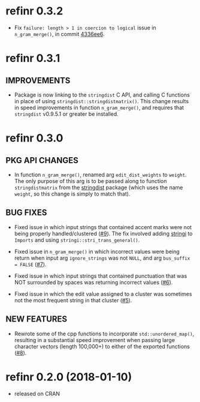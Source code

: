 refinr 0.3.2
============

* Fix `failure: length > 1 in coercion to logical` issue in `n_gram_merge()`, in commit [4336ee6](https://github.com/ChrisMuir/refinr/commit/4336ee617a075a0b8cd0af1092ef299c14b49f25).

refinr 0.3.1
============

## IMPROVEMENTS

* Package is now linking to the `stringdist` C API, and calling C functions in place of using `stringdist::stringdistmatrix()`. This change results in speed improvements in function `n_gram_merge()`, and requires that `stringdist` v0.9.5.1 or greater be installed.

refinr 0.3.0
============

## PKG API CHANGES

* In function `n_gram_merge()`, renamed arg `edit_dist_weights` to `weight`. The only purpose of this arg is to be passed along to function `stringdistmatrix` from the [stringdist](https://CRAN.R-project.org/package=stringdist) package (which uses the name `weight`, so this change is simply to match that).

## BUG FIXES

* Fixed issue in which input strings that contained accent marks were not being properly handled/clustered ([#9](https://github.com/ChrisMuir/refinr/issues/9)). The fix involved adding [stringi](https://CRAN.R-project.org/package=stringi) to `Imports` and using `stringi::stri_trans_general()`.

* Fixed issue in `n_gram_merge()` in which incorrect values were being return when input arg `ignore_strings` was not `NULL`, and arg `bus_suffix = FALSE` ([#7](https://github.com/ChrisMuir/refinr/issues/7)).

* Fixed issue in which input strings that contained punctuation that was NOT surrounded by spaces was returning incorrect values ([#6](https://github.com/ChrisMuir/refinr/issues/6)).

* Fixed issue in which the edit value assigned to a cluster was sometimes not the most frequent string in that cluster ([#5](https://github.com/ChrisMuir/refinr/issues/5)).

## NEW FEATURES

* Rewrote some of the cpp functions to incorporate `std::unordered_map()`, resulting in a substantial speed improvement when passing large character vectors (length 100,000+) to either of the exported functions ([#8](https://github.com/ChrisMuir/refinr/issues/8)).

refinr 0.2.0 (2018-01-10)
=========================

* released on CRAN
